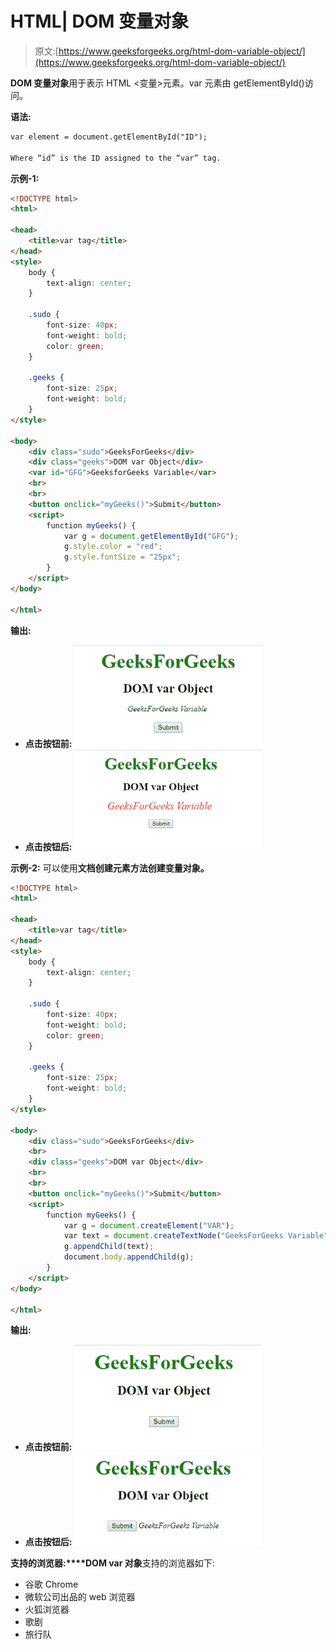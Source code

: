 # HTML| DOM 变量对象

> 原文:[https://www.geeksforgeeks.org/html-dom-variable-object/](https://www.geeksforgeeks.org/html-dom-variable-object/)

**DOM 变量对象**用于表示 HTML <变量>元素。var 元素由 getElementById()访问。

**语法:**

```html
var element = document.getElementById("ID");

Where “id” is the ID assigned to the “var” tag.

```

**示例-1:**

```html
<!DOCTYPE html>
<html>

<head>
    <title>var tag</title>
</head>
<style>
    body {
        text-align: center;
    }

    .sudo {
        font-size: 40px;
        font-weight: bold;
        color: green;
    }

    .geeks {
        font-size: 25px;
        font-weight: bold;
    }
</style>

<body>
    <div class="sudo">GeeksForGeeks</div>
    <div class="geeks">DOM var Object</div>
    <var id="GFG">GeeksforGeeks Variable</var>
    <br>
    <br>
    <button onclick="myGeeks()">Submit</button>
    <script>
        function myGeeks() {
            var g = document.getElementById("GFG");
            g.style.color = "red";
            g.style.fontSize = "25px";
        }
    </script>
</body>

</html>
```

**输出:**

*   **点击按钮前:**
    ![](img/d8ffd26103e8dc83ddf8f2f1d1cd3dbc.png)
*   **点击按钮后:**
    ![](img/3923a2d3bef2399881076a74fff55057.png)

**示例-2:** 可以使用**文档创建元素方法创建变量对象。**

```html
<!DOCTYPE html>
<html>

<head>
    <title>var tag</title>
</head>
<style>
    body {
        text-align: center;
    }

    .sudo {
        font-size: 40px;
        font-weight: bold;
        color: green;
    }

    .geeks {
        font-size: 25px;
        font-weight: bold;
    }
</style>

<body>
    <div class="sudo">GeeksForGeeks</div>
    <br>
    <div class="geeks">DOM var Object</div>
    <br>
    <br>
    <button onclick="myGeeks()">Submit</button>
    <script>
        function myGeeks() {
            var g = document.createElement("VAR");
            var text = document.createTextNode("GeeksForGeeks Variable");
            g.appendChild(text);
            document.body.appendChild(g);
        }
    </script>
</body>

</html>               
```

**输出:**

*   **点击按钮前:**
    ![](img/2cca54342d102062e146707c20f585ec.png)
*   **点击按钮后:**
    ![](img/d904413cdc3c960da2ff89c5c13c73b7.png)

**支持的浏览器:****DOM var 对象**支持的浏览器如下:

*   谷歌 Chrome
*   微软公司出品的 web 浏览器
*   火狐浏览器
*   歌剧
*   旅行队